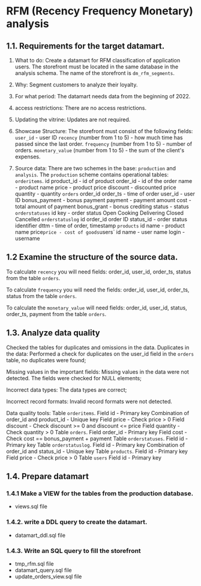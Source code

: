 # RFM (Recency Frequency Monetary) analysis

## 1.1. Requirements for the target datamart.

1. What to do:
    Create a datamart for RFM classification of application users. 
    The storefront must be located in the same database in the analysis schema.
    The name of the storefront is `dm_rfm_segments`.

2. Why:
    Segment customers to analyze their loyalty.

3. For what period:
    The datamart needs data from the beginning of 2022.

4. access restrictions:
    There are no access restrictions.

5. Updating the vitrine:
    Updates are not required.

6. Showcase Structure:
    The storefront must consist of the following fields:
    `user_id` - user ID
    `recency` (number from 1 to 5) - how much time has passed since the last order.
    `frequency` (number from 1 to 5) - number of orders.
    `monetary_value` (number from 1 to 5) - the sum of the client's expenses.

7. Source data:
There are two schemes in the base: `production` and `analysis`. 
The `production` scheme contains operational tables:
`orderitems`.
   id
   product_id - id of product
   order_id - id of the order
   name - product name
   price - product price
   discount - discounted price
   quantity - quantity
`orders`
   order_id
   order_ts - time of order
   user_id - user ID
   bonus_payment - bonus payment
   payment - payment amount
   cost - total amount of payment
   bonus_grant - bonus crediting
   status - status
`orderstatuses`
   id
   key - order status 
      Open
      Cooking
      Delivering
      Closed
      Cancelled
`orderstatuslog`
   id
   order_id order ID
   status_id - order status identifier
   dttm - time of order, timestamp
`products`
   id
   name - product name
   price` price - cost of goods
`users`
   id
   name - user name
   login - username

## 1.2 Examine the structure of the source data.

To calculate `recency` you will need fields:
   order_id, user_id, order_ts, status from the table `orders`.

To calculate `frequency` you will need the fields:
   order_id, user_id, order_ts, status from the table `orders`.

To calculate the `monetary_value` will need fields:
   order_id, user_id, status, order_ts, payment from the table `orders`.

## 1.3. Analyze data quality

Checked the tables for duplicates and omissions in the data.
Duplicates in the data:
Performed a check for duplicates on the user_id field in the `orders` table, no duplicates were found;

Missing values in the important fields:
Missing values in the data were not detected. The fields were checked for NULL elements;

Incorrect data types:
The data types are correct;

Incorrect record formats:
Invalid record formats were not detected.

Data quality tools:
Table `orderitems`.
   Field id - Primary key
   Combination of order_id and product_id - Unique key
   Field price - Check price > 0 
   Field discount - Check discount >= 0 and discount <= price
   Field quantity - Check quantity > 0
Table `orders`.
   Field order_id - Primary key
   Field cost - Check cost == bonus_payment + payment
Table `orderstatuses`.
   Field id - Primary key
Table `orderstatuslog`.
   Field id - Primary key
   Combination of order_id and status_id - Unique key
Table `products`.
   Field id - Primary key
   Field price - Check price > 0 
Table `users`
   Field id - Primary key


## 1.4. Prepare datamart


### 1.4.1 Make a VIEW for the tables from the production database.

- views.sql file

### 1.4.2. write a DDL query to create the datamart.

- datamart_ddl.sql file

### 1.4.3. Write an SQL query to fill the storefront

- tmp_rfm.sql file
- datamart_query.sql file
- update_orders_view.sql file